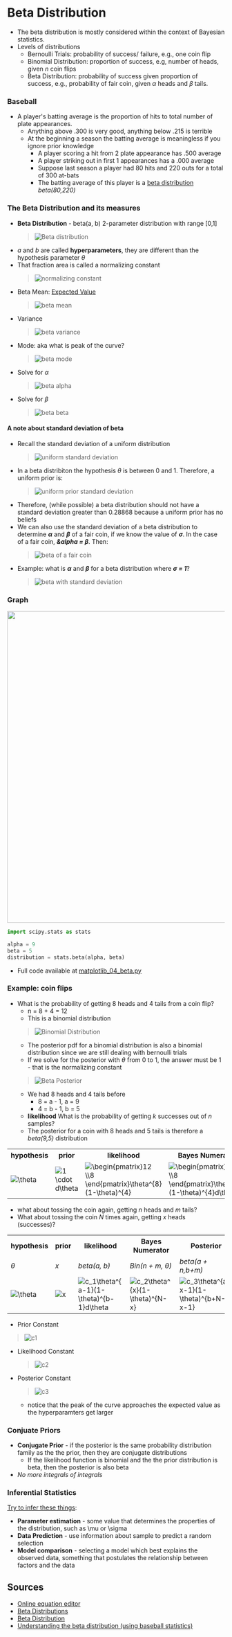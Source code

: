 # Beta Distribution

* The beta distribution is mostly considered within the context of Bayesian statistics.
* Levels of distributions
  * Bernoulli Trials: probability of success/ failure, e.g., one coin flip
  * Binomial Distribution: proportion of success, e.g, number of heads, given <em>n</em> coin flips
  * Beta Distribution: probability of success given proportion of success, e.g., probability of fair coin, given <em>&alpha;</em> heads and <em>&beta;</em> tails.

### Baseball

* A player's batting average is the proportion of hits to total number of plate appearances.
  * Anything above .300 is very good, anything below .215 is terrible
  * At the beginning a season the batting average is meaningless if you ignore prior knowledge
    * A player scoring a hit from 2 plate appearance has .500 average
    * A player striking out in first 1 appearances has a .000 average
    * Suppose last season a player had 80 hits and 220 outs for a total of 300 at-bats
    * The batting average of this player is a [beta distribution](http://varianceexplained.org/statistics/beta_distribution_and_baseball/) *beta(80,220)*

### The Beta Distribution and its measures

* **Beta Distribution** - beta(a, b) 2-parameter distribution with range [0,1]
  > ![Beta distribution](./img/56786ea0-b970-49d0-9a4a-b5fc2c891c13.png)<!--
    {f(\theta) = \left(\frac{(\alpha+\beta-1)!}{(\alpha-1)!(\beta-1)!}\right)
    \theta^{\alpha-1}(1-\theta)^{\beta-1}}
    -->
* *a* and *b* are called **hyperparameters**, they are different than the hypothesis parameter *&theta;*
* That fraction area is called a normalizing constant
  > ![normalizing constant](./img/c5d1c8a8-d6a1-4629-ac87-0321d01de1f6.png)<!--
    {c = \frac{(\alpha+\beta-1)!}{(\alpha-1)!(\beta-1)!},
    c\theta^{\alpha-1}(1-\theta)^{\beta-1}}
    -->
* Beta Mean: [Expected Value](http://pj.freefaculty.org/guides/stat/Distributions/DistributionWriteups/Beta/Beta.pdf)
  > ![beta mean](./img/5d6b37fc-580a-4a9f-a792-efdef29d3811.png)<!--
    E(\theta) = \mu = \frac{\alpha}{\alpha+\beta}
    -->
* Variance
  > ![beta variance](./img/e02cd9d5-1f08-47fa-aaf7-df630154d91f.png)<!--
    \sigma^2  = \frac{a\cdot b}{(a+b)^2(a + b + 1)}
    -->
* Mode: aka what is peak of the curve?
  > ![beta mode](./img/f2b2fc98-70aa-45dc-8932-4481bb377b43.png)<!--
    \gamma = \frac{\alpha-1}{\alpha+\beta-2}
    -->
* Solve for <em>&alpha;</em>
  > ![beta alpha](./img/592ddcea-1109-49a2-9f16-69c482c3a74e.png)<!--
    {\alpha = \left(\frac{1-\mu}{\sigma^2} - \frac{1}{\mu} \right) \mu^2}
    -->
* Solve for <em>&beta;</em>
  > ![beta beta](./img/784e6d37-cf87-45bf-a187-2d859b7041ac.png)<!--
    {\beta = \alpha\left( \frac{1}{\mu} - 1 \right)}
    -->

#### A note about standard deviation of beta

* Recall the standard deviation of a uniform distribution
  > ![uniform standard deviation](./img/589ca684-1b99-4c60-a24f-97747494db3e.png)<!--
    \sigma = \frac{b-a}{\sqrt{12}}
    -->
* In a beta distribiton the hypothesis <em>&theta;</em> is between 0 and 1. Therefore, a uniform prior is:
  > ![uniform prior standard deviation](./img/bff34dbb-8a4e-4cce-b7fe-b7f83e65daf5.png)<!--
    \sigma = \frac{1 - 0}{\sqrt{12}} = 0.28868
    -->
* Therefore, (while possible) a beta distribution should not have a standard deviation greater than 0.28868 because a uniform prior has no beliefs
* We can also use the standard deviation of a beta distribution to determine <strong><em>&alpha;</em></strong> and <strong><em>&beta;</em></strong> of a fair coin, if we know the value of <strong><em>&sigma;</em></strong>. In the case of a fair coin, <strong><em>&alpha = &beta;</em></strong>. Then:
  > ![beta of a fair coin](./img/589f5f15-943a-4c29-a0ff-284e9818443b.png)<!--
    {\sigma^2 = \frac{\alpha^2}{\alpha^2(2\alpha + 1)},
    \alpha = \beta = \frac{1/\sigma^2}{8} - 0.5}
    -->
* Example: what is <strong><em>&alpha;</em></strong> and <strong><em>&beta;</em></strong> for a beta distribution where <strong><em>&sigma; = 1</em></strong>?
  > ![beta with standard deviation](./img/a21fd784-ef71-4ff0-9466-3f71782cc07e.png)<!--
    \alpha = \beta = \frac{1/0.1^2}{8} - 0.5 = 12
    -->

### Graph

<p align="center">
  <img src="./img/18eb3f64-26e1-47e4-9f56-d6334d7267e6.png" width="720" />
</p>

```python
import scipy.stats as stats

alpha = 9
beta = 5
distribution = stats.beta(alpha, beta)
```

* Full code available at [matplotlib_04_beta.py](../demos/libraries/matplotlib/matplotlib_04_beta.py)

### Example: coin flips

* What is the probability of getting 8 heads and 4 tails from a coin flip?
  * n = 8 + 4 = 12
  * This is a binomial distribution
  > ![Binomial Distribution](./img/ee2f4eba-449d-4790-bdbf-9d53da126aa6.png)<!--
    {P(X = k) =
    \begin{pmatrix}n \\k \end{pmatrix}p^{k}(1-p)^{n-k} =
    \big({\frac{n!}{k!(n - k)!}}\big)p^{k}(1-p)^{n-k}}
    }
    -->
  * The posterior pdf for a binomial distribution is also a binomial distribution since we are still dealing with bernoulli trials
  * If we solve for the posterior with *&theta;* from 0 to 1, the answer must be 1 - that is the normalizing constant
  > ![Beta Posterior](./img/c7b2de3b-bc90-46df-a92e-678e4a4fc2c4.png)<!--
    c_2\int_0^1 \theta^{a-1}(1-\theta)^{b-1}d\theta
    -->
  * We had 8 heads and 4 tails before
    * 8 = a - 1, a = 9
    * 4 = b - 1, b = 5
  * **likelihood** What is the probability of getting *k* successes out of *n* samples?
  * The posterior for a coin with 8 heads and 5 tails is therefore a *beta(9,5)* distribution

<table>
    <tr>
        <th>hypothesis</th>
        <th>prior</th>
        <th>likelihood</th>
        <th>Bayes Numerator</th>
        <th>Posterior</th>
    </tr>
    <tr>
        <td><img
            alt="\theta"
            src="./img/6384aa3f-acfd-436a-bea7-6961839deb07.png" /></td>
        <td><img
            alt="1 \cdot d\theta"
            src="./img/c912ead2-ee1a-4f4d-a2fc-a99c16601a0d.png" /></td>
        <td><img
            alt="\begin{pmatrix}12 \\8 \end{pmatrix}\theta^{8}(1-\theta)^{4}"
            src="./img/7a76e220-b451-40af-9088-79d4a6d33979.png" /></td>
        <td><img
            alt="\begin{pmatrix}12 \\8 \end{pmatrix}\theta^{8}(1-\theta)^{4}d\theta"
            src="./img/e35d1363-2c11-4af1-ab47-06792c2e9ce7.png" /></td>
        <td><img
            alt="c_2\theta^{8}(1-\theta)^{4}d\theta"
            src="./img/59af6c9d-847f-48a1-b8e0-20da5bd7763a.png" /></td>
    </tr>
</table>

* what about tossing the coin again, getting *n* heads and *m* tails?
* What about tossing the coin *N* times again, getting *x* heads (successes)?


<table>
    <tr>
        <th>hypothesis</th>
        <th>prior</th>
        <th>likelihood</th>
        <th>Bayes Numerator</th>
        <th>Posterior</th>
    </tr>
    <tr>
        <td><em>&theta;</em></td>
        <td><em>x</em></td>
        <td><em>beta(a, b)</em></td>
        <td><em>Bin(n + m, &theta;)</em></td>
        <td><em>beta(a + n,b+m)</em></td>
    </tr>
    <tr>
        <td><img
            alt="\theta"
            src="./img/6384aa3f-acfd-436a-bea7-6961839deb07.png" /></td>
        <td><img
            alt="x"
            src="./img/c2eb2bdd-4e87-4c24-a1bb-e75fe74e4d97.png" /></td>
        <td><img
            alt="c_1\theta^{a-1}(1-\theta)^{b-1}d\theta"
            src="./img/df86bc72-42a7-45cb-8684-72c04ee31b8b.png" /></td>
        <td><img
            alt="c_2\theta^{x}(1-\theta)^{N-x}"
            src="./img/ad18c07b-0d54-44e7-8fda-f6c2ff054959.png" /></td>
        <td><img
            alt="c_3\theta^{a+x-1}(1-\theta)^{b+N-x-1}"
            src="./img/6f973f55-8bfe-4212-9dbe-2b134ba630bc.png" /></td>
    </tr>
</table>

* Prior Constant
> ![c1](./img/e2e7e975-71d0-4a3c-b865-b47531751055.png)<!--
  c_1 = \frac{(a+b-1)!}{(a-1)!(b-1)!} -->
* Likelihood Constant
  > ![c2](./img/6f15ce85-f7c5-40ba-be15-bc4f2c547e88.png)<!--
  c_2 = \begin{pmatrix}N \\x \end{pmatrix} = \frac{N!}{x!(N-x)!} -->
* Posterior Constant
  > ![c3](./img/b2e3b028-aa45-465e-840c-be212c0256d8.png)<!--
  c_3 = \frac{(a+b+N-1)!}{(a+x-1)!(b+N-x-1)!} -->

  * notice that the peak of the curve approaches the expected value as the hyperparamters get larger

### Conjuate Priors

* **Conjugate Prior** - if the posterior is the same probability distribution family as the the prior, then they are conjugate distributions
  * If the likelihood function is binomial and the the prior distribution is beta, then the posterior is also beta
* *No more integrals of integrals*

### Inferential Statistics

[Try to infer these things](https://www.probabilisticworld.com/frequentist-bayesian-approaches-inferential-statistics/):

* **Parameter estimation** - some value that determines the properties of the distribution, such as \mu or \sigma
* **Data Prediction** - use information about sample to predict a random selection
* **Model comparison** - selecting a model which best explains the observed data, something that postulates the relationship between factors and the data


## Sources

* [Online equation editor](https://www.codecogs.com/latex/eqneditor.php)
* [Beta Distributions](https://ocw.mit.edu/courses/mathematics/18-05-introduction-to-probability-and-statistics-spring-2014/readings/MIT18_05S14_Reading14a.pdf)
* [Beta Distribution](http://pj.freefaculty.org/guides/stat/Distributions/DistributionWriteups/Beta/Beta.pdf)
* [Understanding the beta distribution (using baseball statistics)](http://varianceexplained.org/statistics/beta_distribution_and_baseball/)
